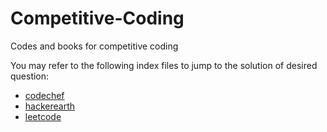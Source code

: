 # Competitive-Coding
Codes and books for competitive coding

You may refer to the following index files to jump to the solution of desired question:
- [codechef](https://github.com/avaish1409/Competitive-Coding/blob/master/codechef/index_codechef.md)
- [hackerearth](https://github.com/avaish1409/Competitive-Coding/blob/master/hackerearth/index_hackerearth.md)
- [leetcode](https://github.com/avaish1409/Competitive-Coding/blob/master/leetcode/index_leetcode.md)
